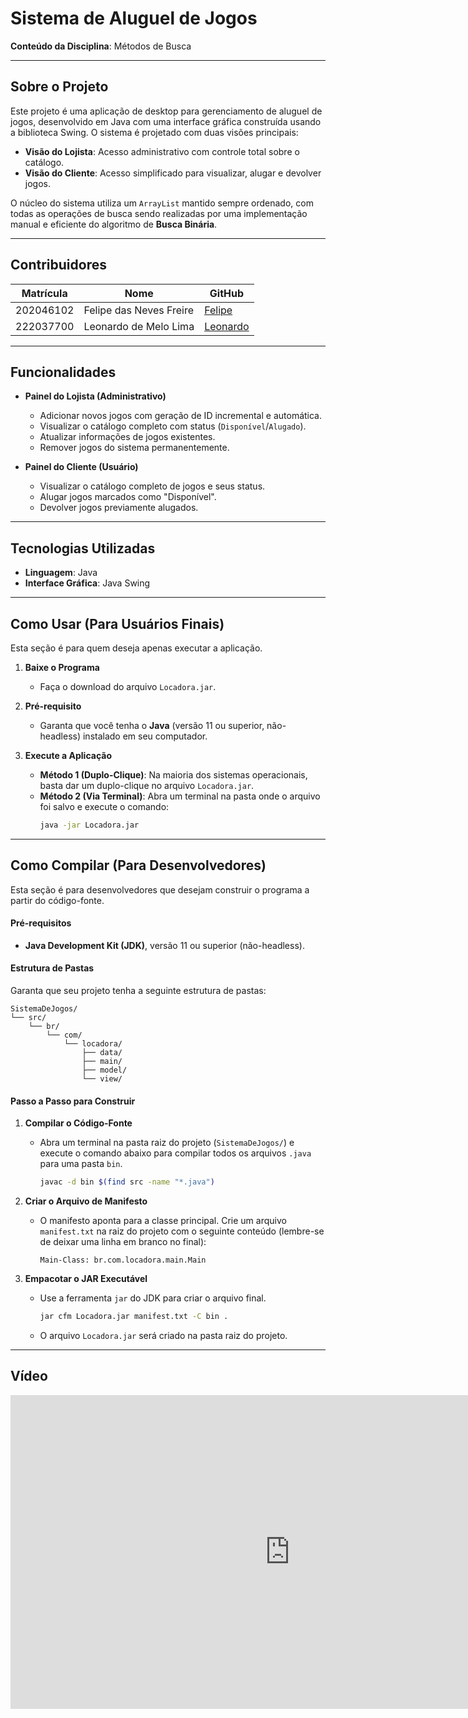 # Sistema de Aluguel de Jogos

**Conteúdo da Disciplina**: Métodos de Busca

-----

## Sobre o Projeto

Este projeto é uma aplicação de desktop para gerenciamento de aluguel de jogos, desenvolvido em Java com uma interface gráfica construída usando a biblioteca Swing. O sistema é projetado com duas visões principais:

  - **Visão do Lojista**: Acesso administrativo com controle total sobre o catálogo.
  - **Visão do Cliente**: Acesso simplificado para visualizar, alugar e devolver jogos.

O núcleo do sistema utiliza um `ArrayList` mantido sempre ordenado, com todas as operações de busca sendo realizadas por uma implementação manual e eficiente do algoritmo de **Busca Binária**.

-----

## Contribuidores

<center>

</head>
<body>

<table>
    <thead>
        <tr>
            <th>Matrícula</th>
            <th>Nome</th>
            <th>GitHub</th>
        </tr>
    </thead>
    <tbody>
        <tr>
            <td>202046102</td>
            <td>Felipe das Neves Freire</td>
            <td><a href="https://github.com/FelipeFreire-gf" target="_blank">Felipe</a></td>
        </tr>
        <tr>
            <td>222037700</td>
            <td>Leonardo de Melo Lima</td>
            <td><a href="https://github.com/leozinlima" target="_blank">Leonardo</a></td>
        </tr>
    </tbody>
</table>

</body>
</html>

</center>

-----

## Funcionalidades

  - **Painel do Lojista (Administrativo)**

      - Adicionar novos jogos com geração de ID incremental e automática.
      - Visualizar o catálogo completo com status (`Disponível`/`Alugado`).
      - Atualizar informações de jogos existentes.
      - Remover jogos do sistema permanentemente.

  - **Painel do Cliente (Usuário)**

      - Visualizar o catálogo completo de jogos e seus status.
      - Alugar jogos marcados como "Disponível".
      - Devolver jogos previamente alugados.

-----

## Tecnologias Utilizadas

  - **Linguagem**: Java
  - **Interface Gráfica**: Java Swing

-----

## Como Usar (Para Usuários Finais)

Esta seção é para quem deseja apenas executar a aplicação.

1.  **Baixe o Programa**

      - Faça o download do arquivo `Locadora.jar`.

2.  **Pré-requisito**

      - Garanta que você tenha o **Java** (versão 11 ou superior, não-headless) instalado em seu computador.

3.  **Execute a Aplicação**

      - **Método 1 (Duplo-Clique)**: Na maioria dos sistemas operacionais, basta dar um duplo-clique no arquivo `Locadora.jar`.
      - **Método 2 (Via Terminal)**: Abra um terminal na pasta onde o arquivo foi salvo e execute o comando:
        ```bash
        java -jar Locadora.jar
        ```

-----

## Como Compilar (Para Desenvolvedores)

Esta seção é para desenvolvedores que desejam construir o programa a partir do código-fonte.

#### Pré-requisitos

  - **Java Development Kit (JDK)**, versão 11 ou superior (não-headless).

#### Estrutura de Pastas

Garanta que seu projeto tenha a seguinte estrutura de pastas:

```
SistemaDeJogos/
└── src/
    └── br/
        └── com/
            └── locadora/
                ├── data/
                ├── main/
                ├── model/
                └── view/
```

#### Passo a Passo para Construir

1.  **Compilar o Código-Fonte**

      - Abra um terminal na pasta raiz do projeto (`SistemaDeJogos/`) e execute o comando abaixo para compilar todos os arquivos `.java` para uma pasta `bin`.
        ```bash
        javac -d bin $(find src -name "*.java")
        ```

2.  **Criar o Arquivo de Manifesto**

      - O manifesto aponta para a classe principal. Crie um arquivo `manifest.txt` na raiz do projeto com o seguinte conteúdo (lembre-se de deixar uma linha em branco no final):
        ```text
        Main-Class: br.com.locadora.main.Main

        ```

3.  **Empacotar o JAR Executável**

      - Use a ferramenta `jar` do JDK para criar o arquivo final.
        ```bash
        jar cfm Locadora.jar manifest.txt -C bin .
        ```
      - O arquivo `Locadora.jar` será criado na pasta raiz do projeto.

-----

## Vídeo

<iframe width="893" height="502" src="https://www.youtube.com/embed/xNrcE_eeX_w?si=mp6Md3UUYiyaJzMt" title="Reunião 1 - Marventura" frameborder="0" allow="accelerometer; autoplay; clipboard-write; encrypted-media; gyroscope; picture-in-picture; web-share" referrerpolicy="strict-origin-when-cross-origin" allowfullscreen></iframe> 
